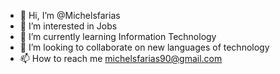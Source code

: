 - 👋 Hi, I’m @Michelsfarias
- 👀 I’m interested in Jobs
- 🌱 I’m currently learning Information Technology
- 💞️ I’m looking to collaborate on new languages of technology
- 📫 How to reach me michelsfarias90@gmail.com

<!---
Michelsfarias/Michelsfarias is a ✨ special ✨ repository because its `README.md` (this file) appears on your GitHub profile.
You can click the Preview link to take a look at your changes.
--->
